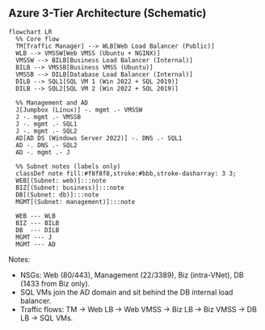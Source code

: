 ## Azure 3-Tier Architecture (Schematic)

```mermaid
flowchart LR
  %% Core flow
  TM[Traffic Manager] --> WLB[Web Load Balancer (Public)]
  WLB --> VMSSW[Web VMSS (Ubuntu + NGINX)]
  VMSSW --> BILB[Business Load Balancer (Internal)]
  BILB --> VMSSB[Business VMSS (Ubuntu)]
  VMSSB --> DILB[Database Load Balancer (Internal)]
  DILB --> SQL1[SQL VM 1 (Win 2022 + SQL 2019)]
  DILB --> SQL2[SQL VM 2 (Win 2022 + SQL 2019)]

  %% Management and AD
  J[Jumpbox (Linux)] -. mgmt .- VMSSW
  J -. mgmt .- VMSSB
  J -. mgmt .- SQL1
  J -. mgmt .- SQL2
  AD[AD DS (Windows Server 2022)] -. DNS .- SQL1
  AD -. DNS .- SQL2
  AD -. mgmt .- J

  %% Subnet notes (labels only)
  classDef note fill:#f8f8f8,stroke:#bbb,stroke-dasharray: 3 3;
  WEB[(Subnet: web)]:::note
  BIZ[(Subnet: business)]:::note
  DB[(Subnet: db)]:::note
  MGMT[(Subnet: management)]:::note

  WEB --- WLB
  BIZ --- BILB
  DB  --- DILB
  MGMT --- J
  MGMT --- AD
```

Notes:
- NSGs: Web (80/443), Management (22/3389), Biz (intra-VNet), DB (1433 from Biz only).
- SQL VMs join the AD domain and sit behind the DB internal load balancer.
- Traffic flows: TM -> Web LB -> Web VMSS -> Biz LB -> Biz VMSS -> DB LB -> SQL VMs.

